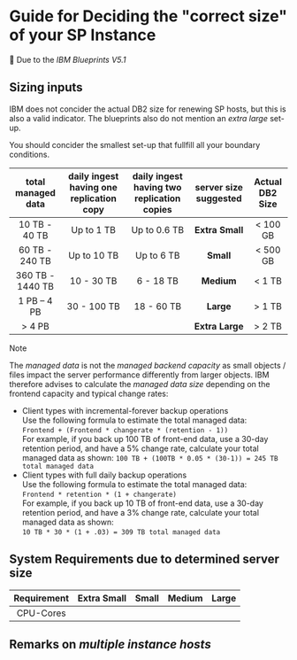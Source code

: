 # Guide for Deciding the "correct size" of your SP Instance
👷
Due to the *IBM Blueprints V5.1*

## Sizing inputs
IBM does not concider the actual DB2 size for renewing SP hosts, but this is also a valid indicator. The blueprints also do not mention an *extra large* set-up.

You should concider the smallest set-up that fullfill all your boundary conditions.

| total managed data | daily ingest having one replication copy | daily ingest having two replication copies | server size suggested | Actual DB2 Size |
| :----------------: | :--------------------------------------: |  :---------------------------------------: | :-------------------: | :-------------: |
| 10 TB - 40 TB	    | Up to 1 TB  | Up to 0.6 TB | **Extra Small** | < 100 GB        |
| 60 TB - 240 TB    | Up to 10 TB | Up to 6 TB   | **Small** | < 500 GB|
| 360 TB - 1440 TB  |	10 - 30 TB |	6 - 18 TB | **Medium** | < 1 TB | 
| 1 PB – 4 PB |	30 - 100 TB | 18 - 60 TB | **Large** | > 1 TB          |
| > 4 PB | | | **Extra Large** | > 2 TB |

> [!NOTE]
> The *managed data* is not the *managed backend capacity* as small objects / files impact the server performance differently from larger objects. IBM therefore advises to calculate the *managed data size* depending on the frontend capacity and typical change rates:
> - Client types with incremental-forever backup operations<br>
>   Use the following formula to estimate the total managed data:<br>
>   `Frontend + (Frontend * changerate * (retention - 1))`<br>
>   For example, if you back up 100 TB of front-end data, use a 30-day retention period, and have a 5% change rate, calculate your total managed data as shown:
>   `100 TB + (100TB * 0.05 * (30-1)) = 245 TB total managed data`
> - Client types with full daily backup operations<br>
>   Use the following formula to estimate the total managed data:<br>
>   `Frontend * retention * (1 + changerate)`<br>
>   For example, if you back up 10 TB of front-end data, use a 30-day retention period, and have a 3% change rate, calculate your total managed data as shown:<br>
>   `10 TB * 30 * (1 + .03) = 309 TB total managed data`


## System Requirements due to determined server size
| Requirement | **Extra Small** | **Small** | **Medium** | **Large** |
| :---------: | --------------- | --------- | ---------- | --------- |
| CPU-Cores   |

## Remarks on *multiple instance hosts*
